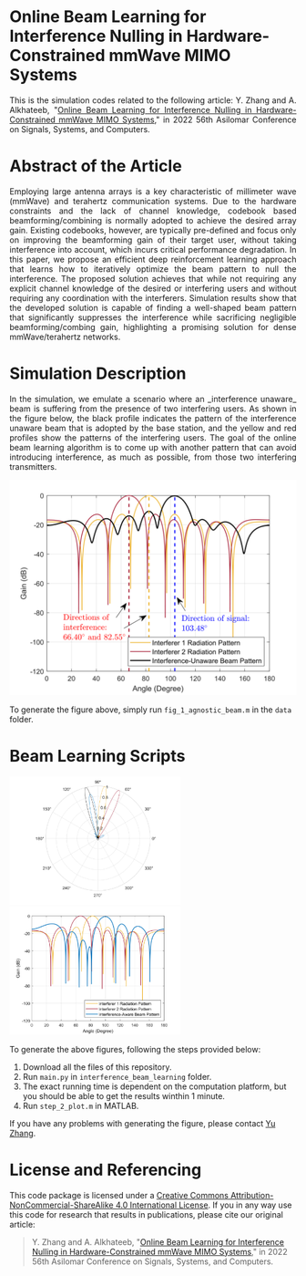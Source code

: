 # Online Beam Learning for Interference Nulling in Hardware-Constrained mmWave MIMO Systems
<p align="justify">
  This is the simulation codes related to the following article: Y. Zhang and A. Alkhateeb, "<a href="https://ieeexplore.ieee.org/document/10051931">Online Beam Learning for Interference Nulling in Hardware-Constrained mmWave MIMO Systems</a>," in 2022 56th Asilomar Conference on Signals, Systems, and Computers.
</p>


# Abstract of the Article

<p align="justify">
  Employing large antenna arrays is a key characteristic of millimeter wave (mmWave) and terahertz communication systems. Due to the hardware constraints and the lack of channel knowledge, codebook based beamforming/combining is normally adopted to achieve the desired array gain. Existing codebooks, however, are typically pre-defined and focus only on improving the beamforming gain of their target user, without taking interference into account, which incurs critical performance degradation. In this paper, we propose an efficient deep reinforcement learning approach that learns how to iteratively optimize the beam pattern to null the interference. The proposed solution achieves that while not requiring any explicit channel knowledge of the desired or interfering users and without requiring any coordination with the interferers. Simulation results show that the developed solution is capable of finding a well-shaped beam pattern that significantly suppresses the interference while sacrificing negligible beamforming/combing gain, highlighting a promising solution for dense mmWave/terahertz networks.
</p>

<!---
# How to generate this codebook beam patterns figure?
1. Download all the files of this repository.
2. Run `main.py` in `critic_net_training` directory.
3. After it is finished, there will be a file named `critic_params_trsize_2000_epoch_500_3bit.mat` that will be used in the next step.
4. Run `main.py` in `analog_beam_learning` directory.
5. After it is finished, run `read_beams.py` in the same directory.
6. Copy the generated file, i.e., `ULA_PS_only.mat` to the `td_searching` directory.
7. Run `NFWB_BF_TTD_PS_hybrid_low_complexity_search_algorithm.m` in Matlab, which will generate the figure shown below.

![Figure](https://github.com/YuZhang-GitHub/NFWB_BF/blob/main/N_16.png)
-->

# Simulation Description

<p align="justify">
  In the simulation, we emulate a scenario where an _interference unaware_ beam is suffering from the presence of two interfering users. As shown in the figure below, the black profile indicates the pattern of the interference unaware beam that is adopted by the base station, and the yellow and red profiles show the patterns of the interfering users. The goal of the online beam learning algorithm is to come up with another pattern that can avoid introducing interference, as much as possible, from those two interfering transmitters.
</p>

<!---
![Figure](https://github.com/YuZhang-GitHub/tmp/blob/main/paper_fig_1_more_text.png)
-->
<p align="center">
  <img src="https://github.com/YuZhang-GitHub/Online_Beam/blob/main/paper_fig_1_more_text.png" alt="drawing" width="600"/>
</p>

To generate the figure above, simply run `fig_1_agnostic_beam.m` in the `data` folder.

# Beam Learning Scripts

<p float="center">
  <img src="https://github.com/YuZhang-GitHub/Online_Beam/blob/main/polar_linear.png" width="300" />
  <img src="https://github.com/YuZhang-GitHub/Online_Beam/blob/main/cartesian_decibel.png" width="300" />
</p>

To generate the above figures, following the steps provided below:
1. Download all the files of this repository.
2. Run `main.py` in `interference_beam_learning` folder.
3. The exact running time is dependent on the computation platform, but you should be able to get the results winthin 1 minute.
4. Run `step_2_plot.m` in MATLAB.

If you have any problems with generating the figure, please contact [Yu Zhang](https://www.linkedin.com/in/yu-zhang-391275181/).

# License and Referencing
This code package is licensed under a [Creative Commons Attribution-NonCommercial-ShareAlike 4.0 International License](https://creativecommons.org/licenses/by-nc-sa/4.0/). If you in any way use this code for research that results in publications, please cite our original article:
> Y. Zhang and A. Alkhateeb, "<a href="https://ieeexplore.ieee.org/document/10051931">Online Beam Learning for Interference Nulling in Hardware-Constrained mmWave MIMO Systems</a>," in 2022 56th Asilomar Conference on Signals, Systems, and Computers.
 
